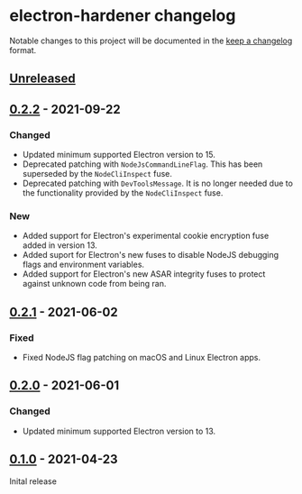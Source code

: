 # electron-hardener changelog

Notable changes to this project will be documented in the [keep a changelog](https://keepachangelog.com/en/1.0.0/) format.

## [Unreleased]

## [0.2.2] - 2021-09-22

### Changed
* Updated minimum supported Electron version to 15.
* Deprecated patching with `NodeJsCommandLineFlag`. This has been superseded by the `NodeCliInspect` fuse.
* Deprecated patching with `DevToolsMessage`. It is no longer needed due to the functionality provided by the `NodeCliInspect` fuse.

### New
* Added support for Electron's experimental cookie encryption fuse added in version 13.
* Added suport for Electron's new fuses to disable NodeJS debugging flags and environment variables.
* Added support for Electron's new ASAR integrity fuses to protect against unknown code from being ran.

## [0.2.1] - 2021-06-02

### Fixed
* Fixed NodeJS flag patching on macOS and Linux Electron apps.

## [0.2.0] - 2021-06-01

### Changed

* Updated minimum supported Electron version to 13.

## [0.1.0] - 2021-04-23

Inital release

[Unreleased]: https://github.com/1Password/electron-hardener/compare/v0.1.0...HEAD
[0.1.0]: https://github.com/1Password/electron-hardener/releases/tag/v0.1.0
[0.2.0]: https://github.com/1Password/electron-hardener/releases/tag/v0.2.0
[0.2.1]: https://github.com/1Password/electron-hardener/releases/tag/v0.2.1
[0.2.2]: https://github.com/1Password/electron-hardener/releases/tag/v0.2.2